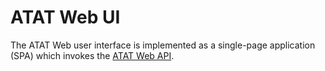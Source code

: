 # ATAT Web UI
The ATAT Web user interface is implemented as a single-page application (SPA) which invokes the [ATAT Web API](https://github.com/dod-ccpo/atat-web-api).
